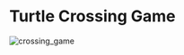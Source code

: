 # Turtle Crossing Game

![crossing_game](https://github.com/sudeepsudhevan/python-small-projects/assets/31392327/81b0de52-0618-44d1-9d78-ff0c0683c9ec)
